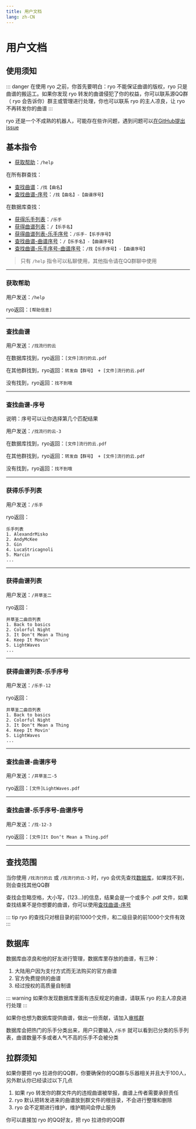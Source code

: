 ```yaml
---
title: 用户文档
lang: zh-CN
---
```


# 用户文档

## 使用须知

::: danger
在使用 ryo 之前，你首先要明白：ryo 不能保证曲谱的版权，ryo 只是曲谱的搬运工。如果你发现 ryo 转发的曲谱侵犯了你的权益，你可以联系源QQ群（ ryo 会告诉你）群主或管理进行处理，你也可以联系 ryo 的主人凉良，让 ryo 不再转发你的曲谱
:::

ryo 还是一个不成熟的机器人，可能存在些许问题，遇到问题可以[在GitHub提出issue](https://github.com/korin5/ryo_bot/issues/new)

## 基本指令

- [获取帮助](#获取帮助)：`/help`

在所有群查找：

- [查找曲谱](#查找曲谱)：`/找【曲名】`
- [查找曲谱-序号](#查找曲谱-序号)：`/找【曲名】-【曲谱序号】`

在数据库查找：

- [获得乐手列表](#获得乐手列表)：`/乐手`
- [获得曲谱列表](#获得曲谱列表)：`/【乐手名】`
- [获得曲谱列表-乐手序号](#获得曲谱列表-乐手序号)：`/乐手-【乐手序号】`
- [查找曲谱-曲谱序号](#查找曲谱-曲谱序号)：`/【乐手名】-【曲谱序号】`
- [查找曲谱-乐手序号-曲谱序号](#查找曲谱-乐手序号-曲谱序号)：`/找【乐手序号】-【曲谱序号】`

> 只有 `/help` 指令可以私聊使用，其他指令请在QQ群聊中使用

---

### 获取帮助

用户发送：`/help`

ryo返回：`[帮助信息]`

---

### 查找曲谱

用户发送：`/找流行的云`

在数据库找到，ryo返回：`[文件]流行的云.pdf`

在其他群找到，ryo返回：`转发自【群号】 + [文件]流行的云.pdf`

没有找到，ryo返回：`找不到哦`

---

### 查找曲谱-序号

说明：序号可以让你选择第几个匹配结果

用户发送：`/找流行的云-3`

在数据库找到，ryo返回：`[文件]流行的云.pdf`

在其他群找到，ryo返回：`转发自【群号】 + [文件]流行的云.pdf`

没有找到，ryo返回：`找不到哦`

---

### 获得乐手列表

用户发送：`/乐手`

ryo返回：
```:no-line-numbers
乐手列表
1. AlexandrMisko
2. AndyMcKee
3. Gin
4. LucaStricagnoli
5. Marcin
...
```

---

### 获得曲谱列表

用户发送：`/井草圣二`

ryo返回：
```:no-line-numbers
井草圣二曲目列表
1. Back to basics
2. Colorful Night
3. It Don‘t Mean a Thing
4. Keep It Movin' 
5. LightWaves
...
```

---

### 获得曲谱列表-乐手序号

用户发送：`/乐手-12`

ryo返回：
```:no-line-numbers
井草圣二曲目列表
1. Back to basics
2. Colorful Night
3. It Don‘t Mean a Thing
4. Keep It Movin' 
5. LightWaves
...
```

---

### 查找曲谱-曲谱序号

用户发送：`/井草圣二-5`

ryo返回：`[文件]LightWaves.pdf`

---

### 查找曲谱-乐手序号-曲谱序号

用户发送：`/找-12-3`

ryo返回：`[文件]It Don‘t Mean a Thing.pdf`

---

## 查找范围

当你使用 `/找流行的云` 或 `/找流行的云-3` 时，ryo 会优先查找[数据库](#数据库)，如果找不到，则会查找其他QQ群

查找会忽略空格，大小写，(123...)的信息，结果会是一个或多个 .pdf 文件，如果查找结果不是你想要的曲谱，你可以使用[查找曲谱-序号](#查找曲谱-序号)

::: tip
ryo 的查找只对根目录的前1000个文件，和二级目录的前1000个文件有效
:::

## 数据库

数据库由凉良和他的好友进行管理，数据库里存放的曲谱，有三种：

1. 大陆用户因为支付方式而无法购买的官方曲谱
2. 官方免费提供的曲谱
3. 经过授权的高质量自制谱

::: warning
如果你发现数据库里面有违反规定的曲谱，请联系 ryo 的主人凉良进行处理
:::

如果你也想为数据库提供曲谱，做出一份贡献，请加入[审核群]()

数据库会把热门的乐手分类出来，用户只要输入 `/乐手` 就可以看到已分类的乐手列表，曲谱数量不多或者人气不高的乐手不会被分类

## 拉群须知

如果你要把 ryo 拉进你的QQ群，你要确保你的QQ群与乐器相关并且大于100人，另外默认你已经读过以下几点

1. 如果 ryo 转发你的群文件内的违规曲谱被举报，曲谱上传者需要承担责任
2. ryo 默认把转发进来的曲谱放到群文件的根目录，不会进行整理和删除
3. ryo 会不定期进行维护，维护期间会停止服务

你可以直接加 ryo 的QQ好友，把 ryo 拉进你的QQ群

